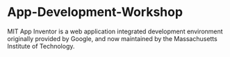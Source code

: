 # App-Development-Workshop
MIT App Inventor is a web application integrated development environment originally provided by Google, and now maintained by the Massachusetts Institute of Technology.
